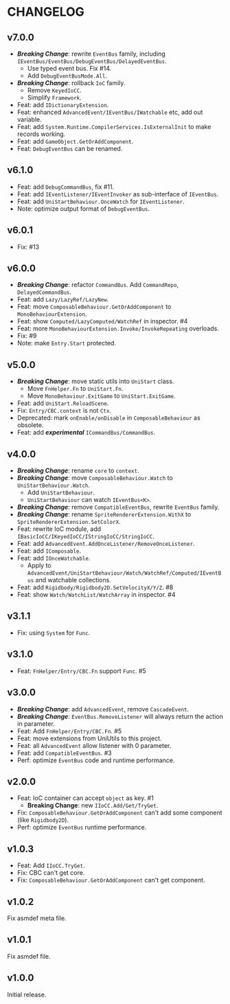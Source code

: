 # CHANGELOG

## v7.0.0

- **_Breaking Change_**: rewrite `EventBus` family, including `IEventBus/EventBus/DebugEventBus/DelayedEventBus`.
  - Use typed event bus. Fix #14.
  - Add `DebugEventBusMode.All`.
- **_Breaking Change_**: rollback `IoC` family.
  - Remove `KeyedIoCC`.
  - Simplify `Framework`.
- Feat: add `IDictionaryExtension`.
- Feat: enhanced `AdvancedEvent/IEventBus/IWatchable` etc, add out variable.
- Feat: add `System.Runtime.CompilerServices.IsExternalInit` to make records working.
- Feat: add `GameObject.GetOrAddComponent`.
- Feat: `DebugEventBus` can be renamed.

## v6.1.0

- Feat: add `DebugCommandBus`, fix #11.
- Feat: add `IEventListener/IEventInvoker` as sub-interface of `IEventBus`.
- Feat: add `UniStartBehaviour.OnceWatch` for `IEventListener`.
- Note: optimize output format of `DebugEventBus`.

## v6.0.1

- Fix: #13

## v6.0.0

- **_Breaking Change_**: refactor `CommandBus`. Add `CommandRepo`, `DelayedCommandBus`.
- Feat: add `Lazy/LazyRef/LazyNew`.
- Feat: move `ComposableBehaviour.GetOrAddComponent` to `MonoBehaviourExtension`.
- Feat: show `Computed/LazyComputed/WatchRef` in inspector. #4
- Feat: more `MonoBehaviourExtension.Invoke/InvokeRepeating` overloads.
- Fix: #9
- Note: make `Entry.Start` protected.

## v5.0.0

- **_Breaking Change_**: move static utils into `UniStart` class.
  - Move `FnHelper.Fn` to `UniStart.Fn`.
  - Move `MonoBehaviour.ExitGame` to `UniStart.ExitGame`.
- Feat: add `UniStart.ReloadScene`.
- Fix: `Entry/CBC.context` is not `Ctx`.
- Deprecated: mark `onEnable/onDisable` in `ComposableBehaviour` as obsolete.
- Feat: add **_experimental_** `ICommandBus/CommandBus`.

## v4.0.0

- **_Breaking Change_**: rename `core` to `context`.
- **_Breaking Change_**: move `ComposableBehaviour.Watch` to `UniStartBehaviour.Watch`.
  - Add `UniStartBehaviour`.
  - `UniStartBehaviour` can watch `IEventBus<K>`.
- **_Breaking Change_**: remove `CompatibleEventBus`, rewrite `EventBus` family.
- **_Breaking Change_**: rename `SpriteRendererExtension.WithX` to `SpriteRendererExtension.SetColorX`.
- Feat: rewrite IoC module, add `IBasicIoCC/IKeyedIoCC/IStringIoCC/StringIoCC`.
- Feat: add `AdvancedEvent.AddOnceListener/RemoveOnceListener`.
- Feat: add `IComposable`.
- Feat: add `IOnceWatchable`.
  - Apply to `AdvancedEvent/UniStartBehaviour/Watch/WatchRef/Computed/IEventBus` and watchable collections.
- Feat: add `Rigidbody/Rigidbody2D.SetVelocityX/Y/Z`. #8
- Feat: show `Watch/WatchList/WatchArray` in inspector. #4

## v3.1.1

- Fix: using `System` for `Func`.

## v3.1.0

- Feat: `FnHelper/Entry/CBC.Fn` support `Func`. #5

## v3.0.0

- **_Breaking Change_**: add `AdvancedEvent`, remove `CascadeEvent`.
- **_Breaking Change_**: `EventBus.RemoveListener` will always return the action in parameter.
- Feat: Add `FnHelper/Entry/CBC.Fn`. #5
- Feat: move extensions from UniUtils to this project.
- Feat: all `AdvancedEvent` allow listener with 0 parameter.
- Feat: add `CompatibleEventBus`. #3
- Perf: optimize `EventBus` code and runtime performance.

## v2.0.0

- Feat: IoC container can accept `object` as key. #1
  - **Breaking Change**: new `IIoCC.Add/Get/TryGet`.
- Fix: `ComposableBehaviour.GetOrAddComponent` can't add some component (like `Rigidbody2D`).
- Perf: optimize `EventBus` runtime performance.

## v1.0.3

- Feat: Add `IIoCC.TryGet`.
- Fix: CBC can't get core.
- Fix: `ComposableBehaviour.GetOrAddComponent` can't get component.

## v1.0.2

Fix asmdef meta file.

## v1.0.1

Fix asmdef file.

## v1.0.0

Initial release.

